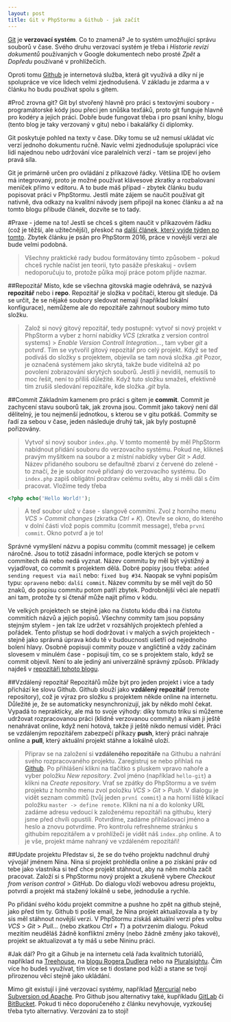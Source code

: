 ```yaml
---
layout: post
title: Git v PhpStormu a Github - jak začít 
---
```


[Git](https://git-scm.com/) je **verzovací systém**. Co to znamená? Je to systém umožňující správu souborů v čase. Svého druhu verzovací systém je třeba i _Historie revizí dokumentů_ používaných v Google dokumentech nebo prosté _Zpět_ a _Dopředu_ používané v prohlížečích. 

Oproti tomu [Github](http://github.com/) je internetová služba, která git využívá a díky ní je spolupráce ve více lidech velmi zjednodušená. V základu je zdarma a v článku ho budu používat spolu s gitem. 

#Proč zrovna git?
Git byl stvořený hlavně pro práci s textovými soubory - programátorské kódy jsou přeci jen snůška texťáků, proto git funguje hlavně pro kodéry a jejich práci. Dobře bude fungovat třeba i pro psaní knihy, blogu (tento blog je taky verzovaný v gitu) nebo i bakalářky či diplomky. 
 
Git poskytuje pohled na texty v čase. Díky tomu se už nemusí ukládat víc verzí jednoho dokumentu ručně. Navíc velmi zjednodušuje spolupráci více lidí najednou nebo udržování více paralelních verzí - tam se projeví jeho pravá síla. 

Git je primárně určen pro ovládání z příkazové řádky. Většina IDE ho ovšem má integrovaný, proto je možné používat klávesové zkratky a rozbalovaní meníček přímo v editoru. A to bude máš případ - zbytek článku budu popisovat práci v PhpStormu. Jestli máte zájem se naučit používat git nativně, dva odkazy na kvalitní návody jsem připojil na konec článku a až na tomto blogu přibude článek, dozvíte se to tady. 

#Praxe - jdeme na to!
Jestli se chceš s gitem naučit v příkazovém řádku (což je těžší, ale užitečnější), přeskoč na [další článek, který vyjde týden po tomto](http://jakpsatphp.cz/git-v-prikazovem-radku). Zbytek článku je psán pro PhpStorm 2016, práce v novější verzi ale bude velmi podobná. 

> Všechny praktické rady budou formátovány tímto způsobem - pokud chceš rychle načíst jen teorii, tyto pasáže přeskakuj - ovšem nedoporučuju to, protože půlka mojí práce potom přijde nazmar. 

##Repozitář
Místo, kde se všechna gitovská magie odehrává, se nazývá **repozitář** nebo i **repo**. Repozitář je složka v počítači, kterou git sleduje. Dá se určit, že se nějaké soubory sledovat nemají (například lokální konfigurace), nemůžeme ale do repozitáře zahrnout soubory mimo tuto složku. 

> Založ si nový gitový repozitář, tedy postupně: vytvoř si nový projekt v PhpStorm a vyber z horní nabídky _VCS_ (zkratka z version control systems) > _Enable Version Controll Integration..._, tam vyber _git_ a potvrď. Tím se vytvořil gitový repozitář pro celý projekt. Když se teď podíváš do složky s projektem, objevila se tam nová složka _.git_ Pozor, je označená systémem jako skrytá, takže bude viditelná až po povolení zobrazování skrytých souborů. Jestli ji nevidíš, nemusíš to moc řešit, není to příliš důležité. Když tuto složku smažeš, efektivně tím zrušíš sledování repozitáře, kde složka _.git_ byla. 

##Commit
Základním kamenem pro práci s gitem je **commit**. Commit je zachycení stavu souborů tak, jak zrovna jsou. Commit jako takový není dál dělitelný, je tou nejmenší jednotkou, s kterou se v gitu potkáš. Commity se řadí za sebou v čase, jeden následuje druhý tak, jak byly postupně pořizovány. 

> Vytvoř si nový soubor `index.php`. V tomto momentě by měl PhpStorm nabídnout přidání souboru do verzovacího systému. Pokud ne, klikneš pravým myšítkem na soubor a z místní nabídky vyber _Git_ > _Add_. Název přidaného souboru se defaultně zbarví z červené do zelené - to značí, že je soubor nově přidaný do verzovacího systému. 
> Do `index.php` zapiš obligátní pozdrav celému světu, aby si měli dál s čím pracovat. Vložíme tedy třeba
 
 ```php
 <?php echo('Hello World!');
 ```
 
> A teď soubor ulož v čase - slangově commitni. Zvol z horního menu _VCS_ > _Commit changes_ (zkratka _Ctrl + K_). Otevře se okno, do kterého v dolní části vlož popis commitu (commit message), třeba `první commit`. Okno potvrď a je to! 

Správné vymyšlení názvu a popisu commitu (commit message) je celkem náročné. Jsou to totiž zásadní informace, podle kterých se potom v commitech dá nebo nedá vyznat. Název commitu by měl být výstižný a vyjadřovat, co commit s projektem dělá. Dobré popisy jsou třeba: `added sending request via mail` nebo: `fixed bug #34`. Naopak se vyhni popisům typu: `opraveno` nebo: `další commit`. Název commitu by se měl vejít do 50 znaků, do popisu commitu potom patří zbytek. Podrobnější věci ale nepatří ani tam, protože ty si čtenář může najít přímo v kódu. 

Ve velkých projektech se stejně jako na čistotu kódu dbá i na čistotu commitích názvů a jejich popisů. Všechny commity tam jsou popsány stejným stylem - jen tak lze udržet v rozsáhlých projektech přehled a pořádek. Tento přístup se hodí dodržovat i v malých a svých projektech - stejně jako správná úprava kódu tě v budoucnosti ušetří od nejednoho bolení hlavy. Osobně popisuji commity pouze v angličtině a vždy začínám slovesem v minulém čase - popisuji tím, co se s projektem stalo, když se commit objevil. Není to ale jediný ani univerzálně správný způsob. Příklady najdeš v [repozitáři tohoto blogu](https://github.com/tomtomklima/tomtomklima.github.io). 

##Vzdálený repozitář
Repozitářů může být pro jeden projekt i více a tady přichází ke slovu Github. Github slouží jako **vzdálený repozitář** (remote repository), což je výraz pro složku s projektem někde online na internetu. Důležité je, že se automaticky nesynchronizují, jak by někdo mohl čekat. Vypadá to neprakticky, ale má to svoje výhody: díky tomuto triku si můžeme udržovat rozpracovanou práci (klidně verzovanou commity) a nikam ji ještě nenahrávat online, když není hotová, takže ji ještě nikdo nemusí vidět. Práci se vzdáleným repozitářem zabezpečí příkazy **push**, který práci nahraje online a **pull**, který aktuální projekt stáhne a lokálně uloží. 

> Připrav se na založení si **vzdáleného repozitáře** na Githubu a nahrání svého rozpracovaného projektu. Zaregistruj se nebo přihlaš na [Github](https://github.com/). Po přihlášení klikni na tlačítko s pluskem vpravo nahoře a vyber položku _New repository_. Zvol jméno (například `hello-git`) a klikni na _Create repository_. 
> Vrať se zpátky do PhpStormu a ve svém projektu z horního menu zvol položku _VCS_ > _Git_ > _Push_. V dialogu je vidět seznam commitů (tvůj jeden `první commit`) a na horní liště klikací položku `master -> define remote`. Klikni na ní a do kolonky URL zadáme adresu vedoucí k založenému repozitáři na githubu, který jsme před chvíli opustili. Potvrdíme, zadáme přihlašovací jméno a heslo a znovu potvrdíme. Pro kontrolu refreshneme stránku s githubím repozitářem a v prohlížeči je vidět náš `index.php` online. A to je vše, projekt máme nahraný ve vzdáleném repozitáři! 
 
##Update projektu
Představ si, že se do tvého projektu nadchnul druhý vývojář jménem Nina. Nina si projekt prohlédla online a po získání práv od tebe jako vlastníka si teď chce projekt stáhnout, aby na něm mohla začít pracovat. Založí si s PhpStormu nový projekt a zkušeně vybere _Checkout from verison control_ > _GitHub_. Do dialogu vloží webovou adresu projektu, potvrdí a projekt má stažený lokálně u sebe, jednoduše a rychle. 

Po přidání svého kódu projekt commitne a pushne ho zpět na github stejně, jako před tím ty. Github ti pošle email, že Nina projekt aktualizovala a ty by sis měl stáhnout novější verzi. V PhpStormu získáš aktuální verzi přes volbu _VCS_ > _Git_ > _Pull..._ (nebo zkatkou _Ctrl + T_) a potvrzením dialogu. Pokud mezitím neuděláš žádně konfliktní změny (nebo žádně změny jako takové), projekt se aktualizovat a ty máš u sebe Nininu práci. 

#Jak dál?
Pro git a Gihub je na internetu celá řada kvalitních tutoriálů, například na [Treehouse](http://blog.teamtreehouse.com/git-for-designers-part-1), na [blogu Rogera Dudlera](http://rogerdudler.github.io/git-guide/) nebo na [Pluralsightu](https://www.pluralsight.com/blog/software-development/github-tutorial). Čím více ho budeš využívat, tím více se ti dostane pod kůži a stane se tvojí přirozenou věcí stejně jako ukládání. 
 
 Mimo git existují i jiné verzovací systémy, například [Mercurial](https://www.mercurial-scm.org/) nebo [Subversion od Apache](https://subversion.apache.org/). Pro Github jsou alternativy také, kupříkladu [GitLab](https://about.gitlab.com/) či [BitBucket](https://bitbucket.org/). Pokud ti něco doporučeného z článku nevyhovuje, vyzkoušej třeba tyto alternativy. Verzování za to stojí! 